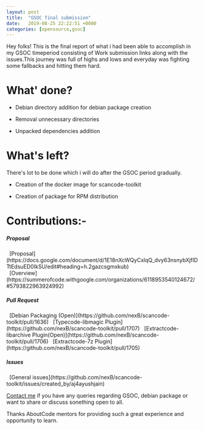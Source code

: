 ```yaml
---
layout: post
title:  "GSOC final submission"
date:   2019-08-25 22:22:51 +0000
categories: [opensource,gsoc]  
---
```


Hey folks! 
This is the final report of what i had been able to accomplish in my  GSOC timeperiod consisting of Work submission links along with the issues.This journey was full of highs and lows and everyday was fighting some fallbacks and hitting them hard.

# What' done?

* Debian directory addition for debian package creation

* Removal unnecessary directories

* Unpacked dependencies addition 


# What's left?

There's lot to be done which i will do after the GSOC period gradually.

* Creation of the docker image for scancode-toolkit

* Creation of package for RPM distribution

# Contributions:-	
	
<h5>Proposal</h5>
&nbsp;&nbsp;[Proposal](https://docs.google.com/document/d/1E18nXcWQyCxlqQ_dvy63nsnybXjfIDTtEdsuED0IkSU/edit#heading=h.2gazcsgmxkub)
<br>&nbsp;&nbsp;[Overview](https://summerofcode.withgoogle.com/organizations/6118953540124672/#5793822963924992)

<h5>Pull Request</h5> 
&nbsp;&nbsp;[Debian Packaging (Open)](https://github.com/nexB/scancode-toolkit/pull/1636)
&nbsp;&nbsp;[Typecode-libmagic Plugin](https://github.com/nexB/scancode-toolkit/pull/1707)
&nbsp;&nbsp;[Extractcode-libarchive Plugin(Open)](https://github.com/nexB/scancode-toolkit/pull/1706)
&nbsp;&nbsp;[Extractcode-7z Plugin](https://github.com/nexB/scancode-toolkit/pull/1705)	

<h5>Issues</h5>
&nbsp;&nbsp;[General issues](https://github.com/nexB/scancode-toolkit/issues/created_by/aj4ayushjain)

	


[Contact me](mailto:aj4ayushjain@gmail.com) if you have any queries regarding GSOC, debian package or want to share or discuss sonething open to all.

Thanks AboutCode mentors for providing such a great experience and opportunity to  learn.

